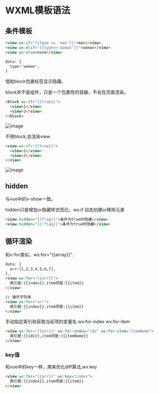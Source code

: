 # WXML模板语法

## 条件模板

```HTML
<view wx:if="{{type == 'man'}}">man</view>
<view wx:elif="{{type=='woman'}}">woman</view>
<view wx:else>none</view>

data: {
  type:'woman',
}    
```

借助block包裹标签显示隐藏。

block并不是组件，只是一个包裹性的容器，不会在页面渲染。
```HTML
<block wx:if="{{true}}">
  <view>1</view>
  <view>2</view>
</block>
```
![image](https://user-images.githubusercontent.com/72189350/207796063-75cc58ae-8347-4cce-8244-49d9e5f0c853.png)
  
不用block,会渲染view
```HTML
<view wx:if="{{true}}">
  <view>1</view>
  <view>2</view>
</view>
``` 
![image](https://user-images.githubusercontent.com/72189350/207796315-7950bd71-346e-414f-a279-adbe11196fba.png)

## hidden

与vue中的v-show一致。

hidden只是增加or隐藏样式而已，wx:if 动态创建or移除元素
```HTML
<view hidden="{{flag}}">条件为true时隐藏</view>
<view hidden="{{!flag}}">条件为true时隐藏</view>
```

## 循环渲染
和v-for类似，wx:for="{{array}}".

```HTML
data: {
  arr:[1,2,3,4,5,6,7],
},
<view wx:for="{{arr}}">
  索引是:{{index}},item项是:{{item}}
</view>

// 循环字符串
<view wx:for="arr">
  索引是:{{index}},item项是:{{item}}
</view>
```

手动指定索引和获取当前项的变量名
wx:for-index wx:for-item
```HTML
<view wx:for="{{arr}}" wx:for-index="idx" wx:for-item="itemName">
  索引是:{{idx}},item项是:{{itemName}}
</view>
```

### key值
和vue中的key一样，用来优化diff算法,wx:key
```HTML
<view wx:for="{{arr}}" wx:key="index">
  索引是:{{index}},item项是:{{item}}
</view>
```
